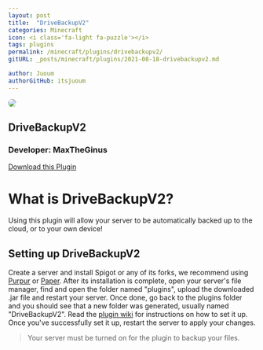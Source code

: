 ```yaml
---
layout: post
title:  "DriveBackupV2"
categories: Minecraft
icon: <i class='fa-light fa-puzzle'></i>
tags: plugins
permalink: /minecraft/plugins/drivebackupv2/
gitURL: _posts/minecraft/plugins/2021-08-18-drivebackupv2.md

author: Juoum
authorGitHub: itsjuoum
---
```


<div class="install-plugin">
    <img style="border-radius: 7px;" src="https://media.forgecdn.net/avatars/272/319/637250850729446954.png">
    <h2>DriveBackupV2</h2>
    <h3>Developer: MaxTheGinus</h3>
    <a href="https://dev.bukkit.org/projects/drivebackupv2/">Download this Plugin</a>
</div>


# What is DriveBackupV2?
Using this plugin will allow your server to be automatically backed up to the cloud, or to your own device!

## Setting up DriveBackupV2

Create a server and install Spigot or any of its forks, we recommend using [Purpur](https://purpur.pl3x.net) or [Paper](https://papermc.io). After its installation is complete, open your server's file manager, find and open the folder named "plugins", upload the downloaded .jar file and restart your server. Once done, go back to the plugins folder and you should see that a new folder was generated, usually named "DriveBackupV2". Read the [plugin wiki](https://github.com/MaxMaeder/DriveBackupV2/wiki) for instructions on how to set it up. Once you've successfully set it up, restart the server to apply your changes.


> Your server must be turned on for the plugin to backup your files.